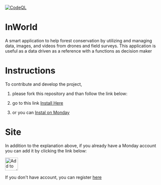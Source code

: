 [![CodeQL](https://github.com/KOSASIH/inworld/actions/workflows/codeql-analysis.yml/badge.svg)](https://github.com/KOSASIH/inworld/actions/workflows/codeql-analysis.yml)

# InWorld

A smart application to help forest conservation by utilizing and managing data, images, and videos from drones and field surveys. This application is useful as a data driven as a reference with a functions as decision maker

# Instructions

To contribute and develop the project, 

1. please fork this repository and than follow the link below:

2. go to this link [Install Here ](https://auth.monday.com/oauth2/authorize?client_id=b5b59217b3b9289db2b88e9eb5e699f5&response_type=install)

3. or you can [Instal on Monday](https://auth.monday.com/oauth2/authorize?client_id=b5b59217b3b9289db2b88e9eb5e699f5&response_type=install)
 
 # Site
 
 In addition to the explanation above, if you already have a Monday account you can add it by clicking the link below:
 
<a href="https://auth.monday.com/oauth2/authorize?client_id=b5b59217b3b9289db2b88e9eb5e699f5&response_type=install">
                <img
                  alt="Add to monday.com"
                  height="42"
                  src="https://dapulse-res.cloudinary.com/image/upload/f_auto,q_auto/remote_mondaycom_static/uploads/Tal/4b5d9548-0598-436e-a5b6-9bc5f29ee1d9_Group12441.png"
                />
              </a>

If you don't have account, you can register [here](https://auth.monday.com/users/sign_up_new#soft_signup_from_step) 
